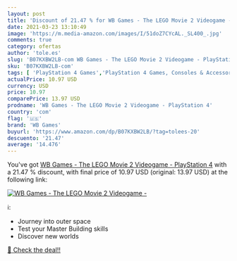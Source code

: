 ```yaml
---
layout: post
title: 'Discount of 21.47 % for WB Games - The LEGO Movie 2 Videogame - '
date: 2021-03-23 13:10:49
image: 'https://m.media-amazon.com/images/I/51doZ7CYcAL._SL400_.jpg'
comments: true
category: ofertas
author: 'tole.es'
slug: 'B07KXBW2LB-com WB Games - The LEGO Movie 2 Videogame - PlayStation 4'
sku: 'B07KXBW2LB-com'
tags: [ 'PlayStation 4 Games','PlayStation 4 Games, Consoles & Accessories','Video Games','Videogames','lego','wb games', ]
actualPrice: 10.97 USD
currency: USD
price: 10.97
comparePrice: 13.97 USD
prodname: 'WB Games - The LEGO Movie 2 Videogame - PlayStation 4'
country: 'com'
flag: '🇺🇸'
brand: 'WB Games'
buyurl: 'https://www.amazon.com/dp/B07KXBW2LB/?tag=tolees-20'
descuento: '21.47'
average: '14.476'
---
```


You've got [WB Games - The LEGO Movie 2 Videogame - PlayStation 4](https://www.amazon.com/dp/B07KXBW2LB/?tag=tolees-20) with a  21.47 % discount, with final price of 10.97 USD (original: 13.97 USD) at the following link:

[![WB Games - The LEGO Movie 2 Videogame - ](https://m.media-amazon.com/images/I/51doZ7CYcAL._SL400_.jpg)](https://www.amazon.com/dp/B07KXBW2LB/?tag=tolees-20)

ℹ️:

- Journey into outer space
- Test your Master Building skills
- Discover new worlds

[🛒 Check the deal!!](https://www.amazon.com/dp/B07KXBW2LB/?tag=tolees-20)
